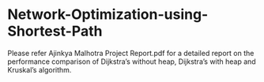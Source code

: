 ﻿# Network-Optimization-using-Shortest-Path
Please refer Ajinkya Malhotra Project Report.pdf for a detailed report on the performance comparison of Dijkstra’s without heap, Dijkstra’s with heap and Kruskal’s algorithm.
